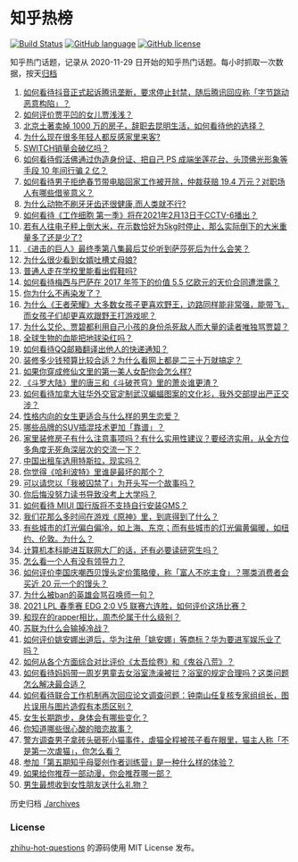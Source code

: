 # 知乎热榜
[![Build Status](https://github.com/ToWeLong/zhihu-hot-questions/workflows/CI/badge.svg)](https://github.com/ToWeLong/zhihu-hot-questions/actions)
[![GitHub language](https://img.shields.io/badge/language-golang-orange.svg)](https://golang.org/)
[![GitHub license](https://img.shields.io/github/license/ToWeLong/zhihu-hot-questions)](https://github.com/ToWeLong/zhihu-hot-questions/blob/main/LICENSE)

知乎热门话题，记录从 2020-11-29 日开始的知乎热门话题。每小时抓取一次数据，按天[归档](./archives)

<!-- BEGIN -->

1. [如何看待抖音正式起诉腾讯垄断，要求停止封禁，随后腾讯回应称「字节跳动恶意构陷」？](https://www.zhihu.com/question/442521071)
1. [如何评价贾平凹的女儿贾浅浅？](https://www.zhihu.com/question/442000334)
1. [北京土著卖掉 1000 万的房子，辞职去昆明生活，如何看待他的选择？](https://www.zhihu.com/question/442526187)
1. [为什么现在很多年轻人都反感家里来客?](https://www.zhihu.com/question/337487629)
1. [SWITCH销量会破亿吗？](https://www.zhihu.com/question/266492999)
1. [如何看待假活佛通过伪造身份证、把自己 PS 成端坐莲花台、头顶佛光形象等手段 10 年间行骗 2 亿？](https://www.zhihu.com/question/442441769)
1. [如何看待男子拒绝春节带电脑回家工作被开除，仲裁获赔 19.4 万元？对职场人有哪些借鉴意义？](https://www.zhihu.com/question/442393018)
1. [为什么动物不刷牙牙齿还很健康,而人类就不行?](https://www.zhihu.com/question/441912478)
1. [如何看待《工作细胞 第一季》将在2021年2月13日于CCTV-6播出？](https://www.zhihu.com/question/440667670)
1. [若有人往电子秤上倒大米，在示数恰好为5kg时停止，那么实际倒下的大米重量多了还是少了?](https://www.zhihu.com/question/440951244)
1. [《进击的巨人》最终季第八集最后艾伦听到萨莎死后为什么会笑？](https://www.zhihu.com/question/442272077)
1. [为什么很少看到女婿吐槽丈母娘?](https://www.zhihu.com/question/408049742)
1. [普通人走在学校里能看出假鞋吗?](https://www.zhihu.com/question/436551907)
1. [如何看待梅西与巴萨在 2017 年签下的价值 5.5 亿欧元的天价合同遭泄露？](https://www.zhihu.com/question/442268429)
1. [你为什么不再染发了？](https://www.zhihu.com/question/353044186)
1. [为什么《王者荣耀》大多数女孩子更喜欢野王，边路同样能非常强，能带飞，而女孩子们却更喜欢跟野王打游戏呢？](https://www.zhihu.com/question/435316570)
1. [为什么艾伦、贾碧都利用自己小孩的身份杀死敌人而大量的读者唯独骂贾碧？](https://www.zhihu.com/question/442445064)
1. [全球生物的血能把地球染红吗？](https://www.zhihu.com/question/440344832)
1. [如何看待QQ邮箱翻译出他人的快递通知？](https://www.zhihu.com/question/441673950)
1. [装修多少钱预算比较合适？为什么看网上都是二三十万就搞定？](https://www.zhihu.com/question/441287480)
1. [如果你穿成修仙文里的第一美人女配你会怎么样?](https://www.zhihu.com/question/411359114)
1. [《斗罗大陆》里的唐三和《斗破苍穹》里的萧炎谁更渣？](https://www.zhihu.com/question/419849232)
1. [如何看待加拿大驻华外交官定制武汉蝙蝠图案的文化衫，我外交部提出严正交涉？](https://www.zhihu.com/question/442335099)
1. [性格内向的女生更适合与什么样的男生恋爱？](https://www.zhihu.com/question/411010171)
1. [哪些品牌的SUV插混技术更加「靠谱」？](https://www.zhihu.com/question/442483884)
1. [家里装修房子有什么注意事项吗？有什么实用性建议？要经济实用，从全方位多角度无死角深层次的交流一下？](https://www.zhihu.com/question/430085434)
1. [中国出租车选用特斯拉，现实吗？](https://www.zhihu.com/question/438817967)
1. [你觉得《哈利波特》里谁是最坏的那个？](https://www.zhihu.com/question/441616841)
1. [可以请您以「我被囚禁了」为开头写一个故事吗？](https://www.zhihu.com/question/399229535)
1. [你后悔没努力读书导致没考上大学吗？](https://www.zhihu.com/question/441208345)
1. [如何看待 MIUI 国行版将不支持自行安装GMS？](https://www.zhihu.com/question/442452833)
1. [我们花那么多时间在游戏《原神》里，到底得到了什么？](https://www.zhihu.com/question/432100286)
1. [有些城市的灯光偏白偏冷，如上海、东京；而有些城市的灯光偏黄偏暖，如纽约、伦敦。为什么？](https://www.zhihu.com/question/441971760)
1. [计算机本科能进互联网大厂的话，还有必要读研究生吗？](https://www.zhihu.com/question/442190265)
1. [怎么看一个人有没有领导力？](https://www.zhihu.com/question/430981016)
1. [如何评价李国庆嘲西贝馒头定价策略傻，称「富人不吃主食」？哪类消费者会买近 20 元一个的馒头？](https://www.zhihu.com/question/442312222)
1. [为什么被ban的英雄会骂召唤师一句？](https://www.zhihu.com/question/435413809)
1. [2021 LPL 春季赛 EDG 2:0 V5 联赛六连胜，如何评价这场比赛？](https://www.zhihu.com/question/442530670)
1. [和现在的rapper相比，周杰伦属于什么级别？](https://www.zhihu.com/question/323344003)
1. [苏联为什么会输掉冷战？](https://www.zhihu.com/question/434205449)
1. [如何评价姚安娜出道后，华为注册「姚安娜」等商标？华为要进军娱乐业了吗？](https://www.zhihu.com/question/442450981)
1. [如何从各个方面综合对比评价《太吾绘卷》和《鬼谷八荒》？](https://www.zhihu.com/question/442111017)
1. [如何看待妈妈带一周岁男童去女浴室洗澡被拦？浴室的规定合理吗？这类问题怎么解决最合适？](https://www.zhihu.com/question/442189179)
1. [如何看待联合工作机制再次回应论文调查问题：钟南山任复核专家组组长，图片误用与图片造假有本质区别？](https://www.zhihu.com/question/442476845)
1. [女生长期跑步，身体会有哪些变化？](https://www.zhihu.com/question/437451880)
1. [你知道哪些很心酸的暗恋故事？](https://www.zhihu.com/question/427167729)
1. [警方调查男子拿砖头砸死小猫事件，虐猫全程被孩子看在眼里，猫主人称「不是第一次虐猫」，你怎么看？](https://www.zhihu.com/question/442450959)
1. [参加「第五期知乎母婴创作者训练营」是一种什么样的体验？](https://www.zhihu.com/question/442512809)
1. [如果给你推荐一部动漫，你会推荐哪一部？](https://www.zhihu.com/question/436814482)
1. [男生最想收到女性朋友送什么礼物？](https://www.zhihu.com/question/25312138)

<!-- END -->

历史归档 [./archives](./archives)


### License
[zhihu-hot-questions](https://github.com/towelong/zhihu-hot-questions) 的源码使用 MIT License 发布。